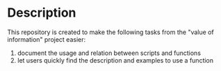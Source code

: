 # Description

This repository is created to make the following tasks from the "value of information" project easier:
1. document the usage and relation between scripts and functions
2. let users quickly find the description and examples to use a function
